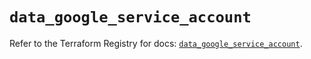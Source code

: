 # `data_google_service_account`

Refer to the Terraform Registry for docs: [`data_google_service_account`](https://registry.terraform.io/providers/hashicorp/google/6.28.0/docs/data-sources/service_account).
